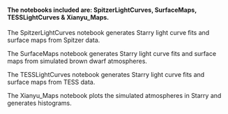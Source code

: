 #### The notebooks included are: SpitzerLightCurves, SurfaceMaps, TESSLightCurves & Xianyu_Maps.

The SpitzerLightCurves notebook generates Starry light curve fits and surface maps from Spitzer data.

The SurfaceMaps notebook generates Starry light curve fits and surface maps from simulated brown dwarf atmospheres.

The TESSLightCurves notebook generates Starry light curve fits and surface maps from TESS data.

The Xianyu_Maps notebook plots the simulated atmospheres in Starry and generates histograms.